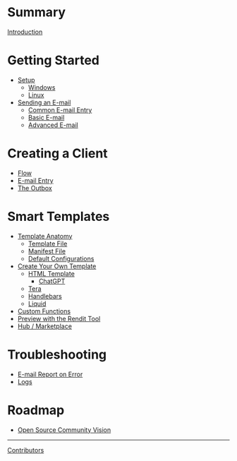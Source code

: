 # Summary

[Introduction](./introduction.md)

# Getting Started

- [Setup](./setup.md)
  - [Windows](./setup-windows.md)
  - [Linux]()
- [Sending an E-mail](./sending-an-email.md)
  - [Common E-mail Entry](./common_email_entry)
  - [Basic E-mail](./basic_email.md)
  - [Advanced E-mail]()

# Creating a Client

- [Flow]()
- [E-mail Entry]()
- [The Outbox]()


# Smart Templates

- [Template Anatomy]()
  - [Template File]()  
  - [Manifest File]()   
  - [Default Configurations]()  
- [Create Your Own Template]()
  - [HTML Template]()
    - [ChatGPT]() 
  - [Tera]()
  - [Handlebars]()
  - [Liquid]()
- [Custom Functions]()
- [Preview with the Rendit Tool]()
- [Hub / Marketplace]()
  
# Troubleshooting

- [E-mail Report on Error]()
- [Logs]()

# Roadmap

- [Open Source Community Vision](./roadmap-community-vision.md)

-----------

[Contributors]()
